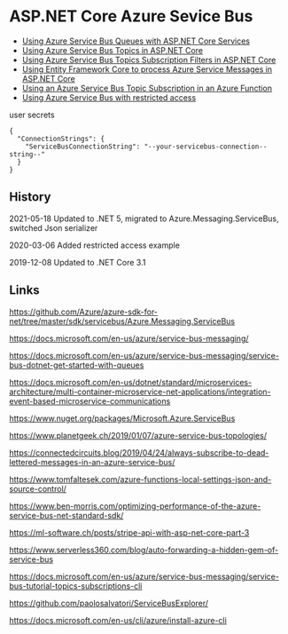 # ASP.NET Core Azure Sevice Bus


<ul>
	<li><a href="https://damienbod.com/2019/04/23/using-azure-service-bus-queues-with-asp-net-core-services/">Using Azure Service Bus Queues with ASP.NET Core Services</a></li>
	<li><a href="https://damienbod.com/2019/04/24/using-azure-service-bus-topics-in-asp-net-core/">Using Azure Service Bus Topics in ASP.NET Core</a></li>
	<li><a href="https://damienbod.com/2019/04/27/using-azure-service-bus-topics-subscription-filters-in-asp-net-core/">Using Azure Service Bus Topics Subscription Filters in ASP.NET Core</a></li>
	<li><a href="https://damienbod.com/2019/04/30/using-ef-core-to-process-azure-service-messages-in-asp-net-core/">Using Entity Framework Core to process Azure Service Messages in ASP.NET Core</a></li>
	<li><a href="https://damienbod.com/2019/05/03/using-an-azure-service-bus-topic-subscription-in-an-azure-function/">Using an Azure Service Bus Topic Subscription in an Azure Function</a></li>
	<li><a href="https://damienbod.com/2020/03/06/using-azure-service-bus-with-restricted-access/">Using Azure Service Bus with restricted access</a></li>
</ul>

user secrets
```
{
  "ConnectionStrings": {
    "ServiceBusConnectionString": "--your-servicebus-connection--string--"
  }
}
```
## History

2021-05-18 Updated to .NET 5, migrated to Azure.Messaging.ServiceBus, switched Json serializer

2020-03-06 Added restricted access example

2019-12-08 Updated to .NET Core 3.1

## Links

https://github.com/Azure/azure-sdk-for-net/tree/master/sdk/servicebus/Azure.Messaging.ServiceBus

https://docs.microsoft.com/en-us/azure/service-bus-messaging/

https://docs.microsoft.com/en-us/azure/service-bus-messaging/service-bus-dotnet-get-started-with-queues

https://docs.microsoft.com/en-us/dotnet/standard/microservices-architecture/multi-container-microservice-net-applications/integration-event-based-microservice-communications

https://www.nuget.org/packages/Microsoft.Azure.ServiceBus

https://www.planetgeek.ch/2019/01/07/azure-service-bus-topologies/

https://connectedcircuits.blog/2019/04/24/always-subscribe-to-dead-lettered-messages-in-an-azure-service-bus/

https://www.tomfaltesek.com/azure-functions-local-settings-json-and-source-control/

https://www.ben-morris.com/optimizing-performance-of-the-azure-service-bus-net-standard-sdk/

https://ml-software.ch/posts/stripe-api-with-asp-net-core-part-3

https://www.serverless360.com/blog/auto-forwarding-a-hidden-gem-of-service-bus

https://docs.microsoft.com/en-us/azure/service-bus-messaging/service-bus-tutorial-topics-subscriptions-cli

https://github.com/paolosalvatori/ServiceBusExplorer/

https://docs.microsoft.com/en-us/cli/azure/install-azure-cli
